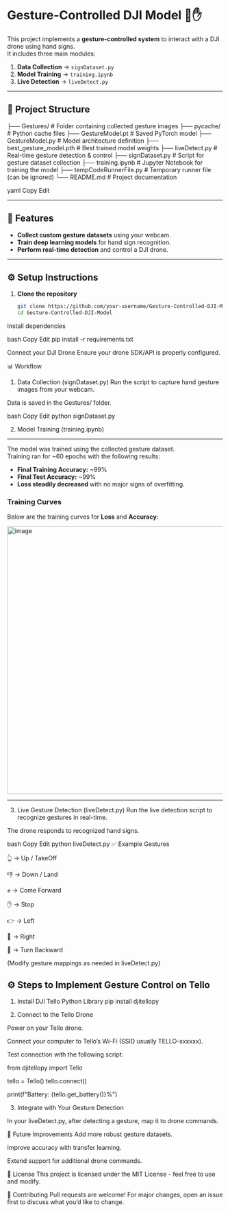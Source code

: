 # Gesture-Controlled DJI Model 🚁✋

This project implements a **gesture-controlled system** to interact with a DJI drone using hand signs.  
It includes three main modules:
1. **Data Collection** → `signDataset.py`
2. **Model Training** → `training.ipynb`
3. **Live Detection** → `liveDetect.py`

---

## 📂 Project Structure

├── Gestures/ # Folder containing collected gesture images
├── pycache/ # Python cache files
├── GestureModel.pt # Saved PyTorch model
├── GestureModel.py # Model architecture definition
├── best_gesture_model.pth # Best trained model weights
├── liveDetect.py # Real-time gesture detection & control
├── signDataset.py # Script for gesture dataset collection
├── training.ipynb # Jupyter Notebook for training the model
├── tempCodeRunnerFile.py # Temporary runner file (can be ignored)
└── README.md # Project documentation

yaml
Copy
Edit

---

## 🚀 Features
- **Collect custom gesture datasets** using your webcam.
- **Train deep learning models** for hand sign recognition.
- **Perform real-time detection** and control a DJI drone.

---

## ⚙️ Setup Instructions

1. **Clone the repository**
   ```bash
   git clone https://github.com/your-username/Gesture-Controlled-DJI-Model.git
   cd Gesture-Controlled-DJI-Model
Install dependencies

bash
Copy
Edit
pip install -r requirements.txt

Connect your DJI Drone
Ensure your drone SDK/API is properly configured.

📊 Workflow
1. Data Collection (signDataset.py)
Run the script to capture hand gesture images from your webcam.

Data is saved in the Gestures/ folder.

bash
Copy
Edit
python signDataset.py

2. Model Training (training.ipynb)
---
The model was trained using the collected gesture dataset.  
Training ran for ~60 epochs with the following results:

- **Final Training Accuracy:** ~99%  
- **Final Test Accuracy:** ~99%  
- **Loss steadily decreased** with no major signs of overfitting.

### Training Curves
Below are the training curves for **Loss** and **Accuracy**:

<img width="1222" height="624" alt="image" src="https://github.com/user-attachments/assets/655b7b2e-e82c-482e-8c59-e878d1fccf5b" />


---


3. Live Gesture Detection (liveDetect.py)
Run the live detection script to recognize gestures in real-time.

The drone responds to recognized hand signs.

bash
Copy
Edit
python liveDetect.py
✅ Example Gestures

👆 → Up / TakeOff

👎 → Down / Land

✊ → Come Forward

✋ → Stop

👉 → Left

🫲 → Right

🤘 → Turn Backward

(Modify gesture mappings as needed in liveDetect.py)

## ⚙️ Steps to Implement Gesture Control on Tello
1. Install DJI Tello Python Library
pip install djitellopy

2. Connect to the Tello Drone

Power on your Tello drone.

Connect your computer to Tello’s Wi-Fi (SSID usually TELLO-xxxxxx).

Test connection with the following script:

from djitellopy import Tello

tello = Tello()
tello.connect()

print(f"Battery: {tello.get_battery()}%")

3. Integrate with Your Gesture Detection

In your liveDetect.py, after detecting a gesture, map it to drone commands.

📌 Future Improvements
Add more robust gesture datasets.

Improve accuracy with transfer learning.

Extend support for additional drone commands.

📝 License
This project is licensed under the MIT License - feel free to use and modify.

🤝 Contributing
Pull requests are welcome! For major changes, open an issue first to discuss what you’d like to change.
